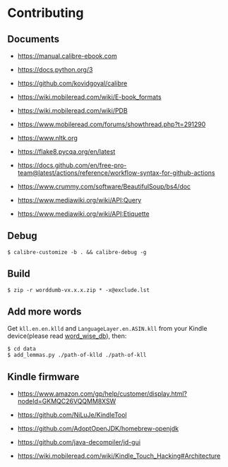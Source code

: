 # Contributing

## Documents

- https://manual.calibre-ebook.com

- https://docs.python.org/3

- https://github.com/kovidgoyal/calibre

- https://wiki.mobileread.com/wiki/E-book_formats

- https://wiki.mobileread.com/wiki/PDB

- https://www.mobileread.com/forums/showthread.php?t=291290

- https://www.nltk.org

- https://flake8.pycqa.org/en/latest

- https://docs.github.com/en/free-pro-team@latest/actions/reference/workflow-syntax-for-github-actions

- https://www.crummy.com/software/BeautifulSoup/bs4/doc

- https://www.mediawiki.org/wiki/API:Query

- https://www.mediawiki.org/wiki/API:Etiquette

## Debug

```
$ calibre-customize -b . && calibre-debug -g
```

## Build

```
$ zip -r worddumb-vx.x.x.zip * -x@exclude.lst
```

## Add more words

Get `kll.en.en.klld` and `LanguageLayer.en.ASIN.kll` from your Kindle device(please read [word\_wise\_db](./word_wise_db.md)), then:

```
$ cd data
$ add_lemmas.py ./path-of-klld ./path-of-kll
```

## Kindle firmware

- https://www.amazon.com/gp/help/customer/display.html?nodeId=GKMQC26VQQMM8XSW

- https://github.com/NiLuJe/KindleTool

- https://github.com/AdoptOpenJDK/homebrew-openjdk

- https://github.com/java-decompiler/jd-gui

- https://wiki.mobileread.com/wiki/Kindle_Touch_Hacking#Architecture
